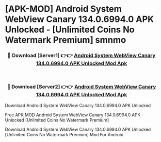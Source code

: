 # [APK-MOD] Android System WebView Canary 134.0.6994.0 APK Unlocked - [Unlimited Coins No Watermark Premium] smnmo



<div align="center">
<h3>🔴 Download [Server1] 👉👉 <a href="https://momento.my/?title=Android_System_WebView_Canary_134.0.6994.0_APK_Unlocked">Android System WebView Canary 134.0.6994.0 APK Unlocked Mod Apk</a></h3><br>

<h3>🔴 Download [Server2] 👉👉 <a href="https://momento.my/?title=Android_System_WebView_Canary_134.0.6994.0_APK_Unlocked">Android System WebView Canary 134.0.6994.0 APK Unlocked Mod Apk</a></h3>
</div>



Download Android System WebView Canary 134.0.6994.0 APK Unlocked 

Free APK MOD Android System WebView Canary 134.0.6994.0 APK Unlocked [Unlimited Coins No Watermark Premium]

Download Android System WebView Canary 134.0.6994.0 APK Unlocked [Unlimited Coins No Watermark Premium] Mod For Android

